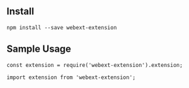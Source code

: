 
## Install

`npm install --save webext-extension`

## Sample Usage

```
const extension = require('webext-extension').extension;
```

```
import extension from 'webext-extension';
```
